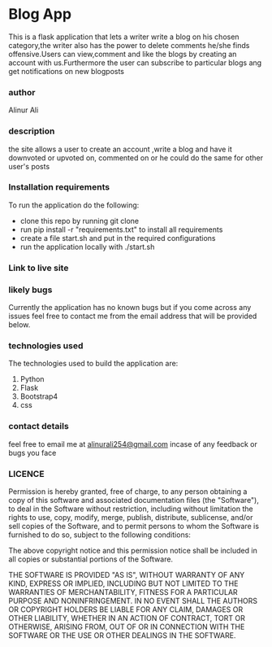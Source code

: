 # Blog App
This is a flask application that lets a writer write a blog on his chosen category,the writer also has the power to delete comments he/she finds offensive.Users can view,comment and like the blogs by creating an account with us.Furthermore the user can subscribe to particular blogs ang get notifications on new blogposts
### author
Alinur Ali
### description
the site allows a user to create an account ,write a blog and have it downvoted or upvoted on, commented on or he could do the same for other user's posts
### Installation requirements
To run the application do the following:
- clone this repo by running git clone <url of repo>
- run pip install -r "requirements.txt" to install all requirements
- create a file start.sh and put in the required configurations
- run the application locally with ./start.sh
### Link to live site

### likely bugs
Currently the application has no known bugs but if you come across any issues feel free to contact me from the email address that will be provided below.
### technologies used
The technologies used to build the application are:
1. Python
2. Flask
3. Bootstrap4
4. css
### contact details
feel free to email me at alinurali254@gmail.com incase of any feedback or bugs you face
### LICENCE
Permission is hereby granted, free of charge, to any person obtaining a copy of this software and associated documentation files (the "Software"), to deal in the Software without restriction, including without limitation the rights to use, copy, modify, merge, publish, distribute, sublicense, and/or sell copies of the Software, and to permit persons to whom the Software is furnished to do so, subject to the following conditions:

The above copyright notice and this permission notice shall be included in all copies or substantial portions of the Software.

THE SOFTWARE IS PROVIDED "AS IS", WITHOUT WARRANTY OF ANY KIND, EXPRESS OR IMPLIED, INCLUDING BUT NOT LIMITED TO THE WARRANTIES OF MERCHANTABILITY, FITNESS FOR A PARTICULAR PURPOSE AND NONINFRINGEMENT. IN NO EVENT SHALL THE AUTHORS OR COPYRIGHT HOLDERS BE LIABLE FOR ANY CLAIM, DAMAGES OR OTHER LIABILITY, WHETHER IN AN ACTION OF CONTRACT, TORT OR OTHERWISE, ARISING FROM, OUT OF OR IN CONNECTION WITH THE SOFTWARE OR THE USE OR OTHER DEALINGS IN THE SOFTWARE.
